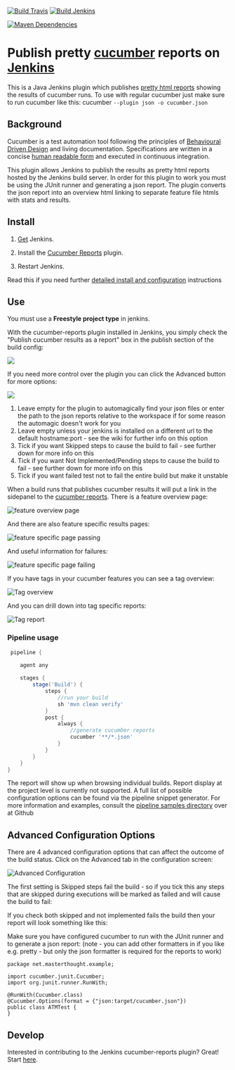 [![Build Travis](https://img.shields.io/travis/jenkinsci/cucumber-reports-plugin/master.svg)](https://travis-ci.org/jenkinsci/cucumber-reports-plugin)
[![Build Jenkins](https://jenkins.ci.cloudbees.com/job/plugins/job/cucumber-reports-plugin/badge/icon)](https://jenkins.ci.cloudbees.com/job/plugins/job/cucumber-reports-plugin/)

[![Maven Dependencies](https://www.versioneye.com/user/projects/5663e781f376cc003d0009df/badge.svg)](https://www.versioneye.com/user/projects/5663e781f376cc003d0009df?child=summary)

# Publish pretty [cucumber](https://cucumber.io/) reports on [Jenkins](http://jenkins-ci.org/)

This is a Java Jenkins plugin which publishes [pretty html reports](https://github.com/damianszczepanik/cucumber-reporting) showing the results of cucumber runs. To use with regular cucumber just make sure to run cucumber like this: cucumber `--plugin json -o cucumber.json`

## Background

Cucumber is a test automation tool following the principles of [Behavioural Driven Design](https://en.wikipedia.org/wiki/Behavior-driven_development) and living documentation. Specifications are written in a concise [human readable form](https://cucumber.io/docs/reference) and executed in continuous integration. 

This plugin allows Jenkins to publish the results as pretty html reports hosted by the Jenkins build server. In order for this plugin to work you must be using the JUnit runner and generating a json report. The plugin converts the json report into an overview html linking to separate feature file htmls with stats and results. 

## Install

1. [Get](https://jenkins-ci.org/) Jenkins.

2. Install the [Cucumber Reports](https://wiki.jenkins-ci.org/display/JENKINS/Cucumber+Reports+Plugin) plugin.

3. Restart Jenkins.

Read this if you need further  [detailed install and configuration](https://github.com/jenkinsci/cucumber-reports-plugin/wiki/Detailed-Configuration) instructions 

## Use
You must use a **Freestyle project type** in jenkins.

With the cucumber-reports plugin installed in Jenkins, you simply check the "Publish cucumber results as a report" box in the
publish section of the build config:

![](https://github.com/jenkinsci/cucumber-reports-plugin/raw/master/.README/publish-box.png)

If you need more control over the plugin you can click the Advanced button for more options:

![](https://github.com/jenkinsci/cucumber-reports-plugin/raw/master/.README/advanced-publish-box.png)

1. Leave empty for the plugin to automagically find your json files or enter the path to the json reports relative to the workspace if for some reason the automagic doesn't work for you
2. Leave empty unless your jenkins is installed on a different url to the default hostname:port - see the wiki for further info on this option
3. Tick if you want Skipped steps to cause the build to fail - see further down for more info on this
4. Tick if you want Not Implemented/Pending steps to cause the build to fail - see further down for more info on this
5. Tick if you want failed test not to fail the entire build but make it unstable

When a build runs that publishes cucumber results it will put a link in the sidepanel to the [cucumber reports](https://github.com/damianszczepanik/cucumber-reporting). There is a feature overview page:

![feature overview page](https://github.com/damianszczepanik/cucumber-reporting/raw/master/.README/feature-overview.png)

And there are also feature specific results pages:

![feature specific page passing](https://github.com/damianszczepanik/cucumber-reporting/raw/master/.README/feature-passed.png)

And useful information for failures:

![feature specific page failing](https://github.com/damianszczepanik/cucumber-reporting/raw/master/.README/feature-failed.png)

If you have tags in your cucumber features you can see a tag overview:

![Tag overview](https://github.com/damianszczepanik/cucumber-reporting/raw/master/.README/tag-overview.png)

And you can drill down into tag specific reports:

![Tag report](https://github.com/damianszczepanik/cucumber-reporting/raw/master/.README/tag-report.png)

### Pipeline usage

```groovy
 pipeline {
     
    agent any

    stages {
        stage('Build') {
            steps {
                //run your build
                sh 'mvn clean verify'
            }
            post {
                always {
                    //generate cucumber reports
                    cucumber '**/*.json'
                }
            }
        }
    }
}

```

The report will show up when browsing individual builds. Report display at the project level is currently not supported.
A full list of possible configuration options can be found via the pipeline snippet generator.
For more information and examples, consult the [pipeline samples directory](https://github.com/jenkinsci/cucumber-reports-plugin/tree/master/pipeline-samples) over at Github

## Advanced Configuration Options

There are 4 advanced configuration options that can affect the outcome of the build status. Click on the Advanced tab in the configuration screen:

![Advanced Configuration](https://github.com/jenkinsci/cucumber-reports-plugin/raw/master/.README/advanced_options.png)

The first setting is Skipped steps fail the build - so if you tick this any steps that are skipped during executions will be marked as failed and will cause the build to fail:

If you check both skipped and not implemented fails the build then your report will look something like this:


Make sure you have configured cucumber to run with the JUnit runner and to generate a json report: (note - you can add other formatters in if you like e.g. pretty - but only the json formatter is required for the reports to work)

    package net.masterthought.example;

    import cucumber.junit.Cucumber;
    import org.junit.runner.RunWith;

    @RunWith(Cucumber.class)
    @Cucumber.Options(format = {"json:target/cucumber.json"})
    public class ATMTest {
    }

## Develop

Interested in contributing to the Jenkins cucumber-reports plugin?  Great!  Start [here](https://github.com/jenkinsci/cucumber-reports-plugin).
